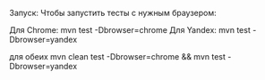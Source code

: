 Запуск: Чтобы запустить тесты с нужным браузером:

Для Chrome: mvn test -Dbrowser=chrome
Для Yandex: mvn test -Dbrowser=yandex

для обеих
mvn clean test -Dbrowser=chrome && mvn test -Dbrowser=yandex
